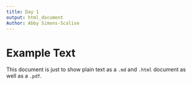 ```yaml
---
title: Day 1
output: html_document
Author: Abby Simons-Scalise
---
```


# Example Text

This document is just to show plain text as a `.md` and `.html` document as well as a `.pdf`.
